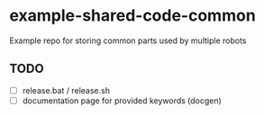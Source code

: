 # example-shared-code-common
Example repo for storing common parts used by multiple robots

## TODO

- [ ] release.bat / release.sh
- [ ] documentation page for provided keywords (docgen)